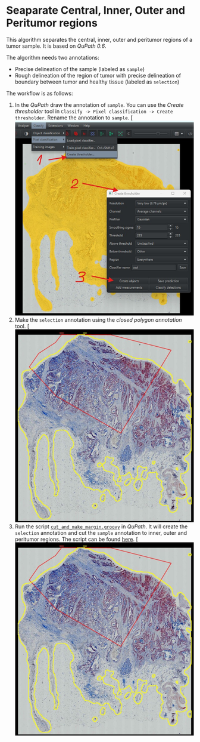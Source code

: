 # Seaparate Central, Inner, Outer and Peritumor regions

This algorithm separates the central, inner, outer and peritumor regions of a tumor sample. It is based on *QuPath 0.6*.


The algorithm needs two annotations:
- Precise delineation of the sample (labeled as `sample`)
- Rough delineation of the region of tumor with precise delineation of boundary between tumor and healthy tissue (labeled as `selection`)


The workflow is as follows:

1) In the *QuPath* draw the annotation of `sample`. You can use the *Create thresholder* tool in `Classify -> Pixel classification -> Create thresholder`. Rename the annotation to `sample`.
   [![step1](step1.jpg)
2) Make the `selection` annotation using the *closed polygon annotation* tool.
   [![step2](step2.jpg)
3) Run the script [`cut_and_make_margin.groovy`](cut_and_make_margin.groovy) in *QuPath*. It will create the `selection` annotation and cut the `sample` annotation to inner, outer and peritumor regions.
   The script can be found [here](cut_and_make_margin.groovy).
   [![final_step](final_step.jpg) 

